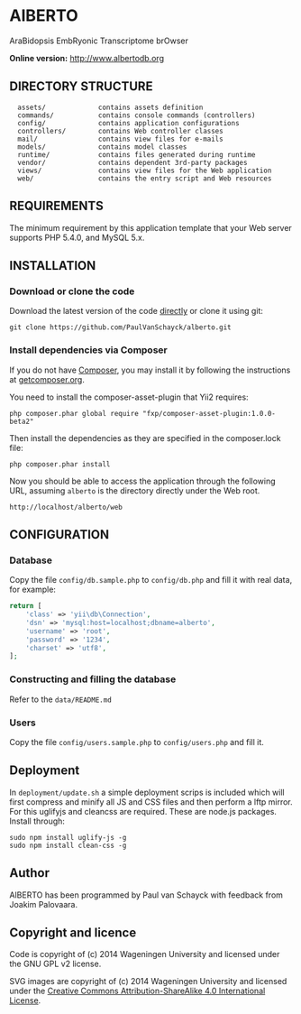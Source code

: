 AlBERTO
=======

AraBidopsis EmbRyonic Transcriptome brOwser 

**Online version:** http://www.albertodb.org

DIRECTORY STRUCTURE
-------------------

      assets/             contains assets definition
      commands/           contains console commands (controllers)
      config/             contains application configurations
      controllers/        contains Web controller classes
      mail/               contains view files for e-mails
      models/             contains model classes
      runtime/            contains files generated during runtime
      vendor/             contains dependent 3rd-party packages
      views/              contains view files for the Web application
      web/                contains the entry script and Web resources



REQUIREMENTS
------------

The minimum requirement by this application template that your Web server supports PHP 5.4.0, and MySQL 5.x.


INSTALLATION
------------

### Download or clone the code

Download the latest version of the code [directly](https://github.com/PaulVanSchayck/alberto/archive/master.zip) or clone
it using git:

~~~
git clone https://github.com/PaulVanSchayck/alberto.git
~~~

### Install dependencies via Composer

If you do not have [Composer](http://getcomposer.org/), you may install it by following the instructions
at [getcomposer.org](http://getcomposer.org/doc/00-intro.md#installation-nix).

You need to install the composer-asset-plugin that Yii2 requires:

~~~
php composer.phar global require "fxp/composer-asset-plugin:1.0.0-beta2"
~~~

Then install the dependencies as they are specified in the composer.lock file:

~~~
php composer.phar install
~~~

Now you should be able to access the application through the following URL, assuming `alberto` is the directory
directly under the Web root.

~~~
http://localhost/alberto/web
~~~

CONFIGURATION
-------------

### Database

Copy the file `config/db.sample.php` to `config/db.php` and fill it with real data, for example:

```php
return [
    'class' => 'yii\db\Connection',
    'dsn' => 'mysql:host=localhost;dbname=alberto',
    'username' => 'root',
    'password' => '1234',
    'charset' => 'utf8',
];
```

### Constructing and filling the database

Refer to the `data/README.md`

### Users

Copy the file `config/users.sample.php` to `config/users.php` and fill it.

Deployment
----------
In `deployment/update.sh` a simple deployment scrips is included which will first compress and
minify all JS and CSS files and then perform a lftp mirror. For this uglifyjs and cleancss are
required. These are node.js packages. Install through:

```
sudo npm install uglify-js -g
sudo npm install clean-css -g
```

Author
------

AlBERTO has been programmed by Paul van Schayck with feedback from Joakim Palovaara.


Copyright and licence
---------------------

Code is copyright of (c) 2014 Wageningen University and licensed under the GNU GPL v2 license.

SVG images are copyright of (c) 2014 Wageningen University and licensed under the [Creative Commons 
Attribution-ShareAlike 4.0 International License](http://creativecommons.org/licenses/by-sa/4.0/).